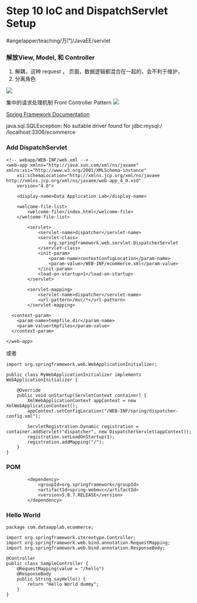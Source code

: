 # Step 10 IoC and DispatchServlet  Setup
#angelapper/teaching/万门/JavaEE/servlet

### 解放View, Model, 和 Controller
1. 解耦，这种 request ， 页面，数据逻辑都混合在一起的，会不利于维护，
2. 分离角色

![](Step%2010%20IoC%20and%20DispatchServlet%20%20Setup/EFD8C714-ED3C-4BB4-B535-8F682F2ED0E1.png)

集中的请求处理机制  Front Controller Pattern
![](Step%2010%20IoC%20and%20DispatchServlet%20%20Setup/56ADB31C-13FE-4404-AC10-7305E48CD72F.png)

[Spring Framework Documentation](https://docs.spring.io/spring/docs/5.0.x/spring-framework-reference/index.html)


java.sql.SQLException: No suitable driver found for jdbc:mysql:/ /localhost:3306/ecommerce

### Add DispatchServlet
```
<!-- webapp/WEB-INF/web.xml -->
<web-app xmlns="http://java.sun.com/xml/ns/javaee" xmlns:xsi="http://www.w3.org/2001/XMLSchema-instance"
	xsi:schemaLocation="http://xmlns.jcp.org/xml/ns/javaee http://xmlns.jcp.org/xml/ns/javaee/web-app_4_0.xsd"
	version="4.0">

	<display-name>Data Application Lab</display-name>

	<welcome-file-list>
	    <welcome-file>/index.html</welcome-file>
	</welcome-file-list>

	    <servlet>
	        <servlet-name>dispatcher</servlet-name>
	        <servlet-class>
	            org.springframework.web.servlet.DispatcherServlet
	        </servlet-class>
	        <init-param>
	            <param-name>contextConfigLocation</param-name>
	            <param-value>/WEB-INF/ecommerce.xml</param-value>
	        </init-param>
	        <load-on-startup>1</load-on-startup>
	    </servlet>
	
	    <servlet-mapping>
	        <servlet-name>dispatcher</servlet-name>
	        <url-pattern>/mvc/*</url-pattern>
	    </servlet-mapping>	
	    
  <context-param>
    <param-name>tempfile.dir</param-name>
    <param-value>tmpfiles</param-value>
  </context-param>		

</web-app>
```

或者
```
import org.springframework.web.WebApplicationInitializer;

public class MyWebApplicationInitializer implements WebApplicationInitializer {

    @Override
    public void onStartup(ServletContext container) {
        XmlWebApplicationContext appContext = new XmlWebApplicationContext();
        appContext.setConfigLocation("/WEB-INF/spring/dispatcher-config.xml");

        ServletRegistration.Dynamic registration = container.addServlet("dispatcher", new DispatcherServlet(appContext));
        registration.setLoadOnStartup(1);
        registration.addMapping("/");
    }
}
```

### POM
```
		<dependency>
			<groupId>org.springframework</groupId>
			<artifactId>spring-webmvc</artifactId>
			<version>5.0.7.RELEASE</version>
		</dependency>
```


### Hello World
```
package com.dataapplab.ecommerce;

import org.springframework.stereotype.Controller;
import org.springframework.web.bind.annotation.RequestMapping;
import org.springframework.web.bind.annotation.ResponseBody;

@Controller
public class SampleController {
	@RequestMapping(value = "/hello")
	@ResponseBody
	public String sayHello() {
		return "Hello World dummy";
	}
}
```